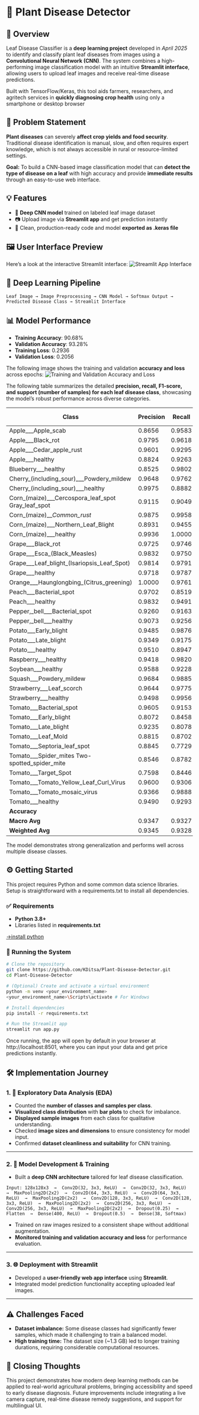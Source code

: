 # 🌿 Plant Disease Detector
## 📘 Overview
Leaf Disease Classifier is a **deep learning project** developed in *April 2025* to identify and classify plant leaf diseases from images using a **Convolutional Neural Network (CNN)**. The system combines a high-performing image classification model with an intuitive **Streamlit interface**, allowing users to upload leaf images and receive real-time disease predictions.

Built with TensorFlow/Keras, this tool aids farmers, researchers, and agritech services in **quickly diagnosing crop health** using only a smartphone or desktop browser

## 📌 Problem Statement
**Plant diseases** can severely **affect crop yields and food security**. Traditional disease identification is manual, slow, and often requires expert knowledge, which is not always accessible in rural or resource-limited settings.

**Goal:**
To build a CNN-based image classification model that can **detect the type of disease on a leaf** with high accuracy and provide **immediate results** through an easy-to-use web interface.

## 💡 Features
- 🧬 **Deep CNN model** trained on labeled leaf image dataset
- 📷 Upload image via **Streamlit app** and get prediction instantly
- 🧼 Clean, production-ready code and model **exported as .keras file**

## 🖼️ User Interface Preview
Here’s a look at the interactive Streamlit interface:
![Streamlit App Interface](image/User_Interface.png)

## 🧠 Deep Learning Pipeline
```
Leaf Image → Image Preprocessing → CNN Model → Softmax Output → Predicted Disease Class → Streamlit Interface
```

## 📊 Model Performance
- **Training Accuracy**: 90.68%
- **Validation Accuracy**: 93.28%
- **Training Loss**: 0.2936
- **Validation Loss**: 0.2056

The following image shows the training and validation **accuracy and loss** across epochs:
![Training and Validation Accuracy and Loss](image/Accuracy.png)

The following table summarizes the detailed **precision, recall, F1-score, and support (number of samples) for each leaf disease class**, showcasing the model’s robust performance across diverse categories.


| Class                                    | Precision | Recall  | F1-Score | Support |
|------------------------------------------|-----------|---------|----------|---------|
| Apple___Apple_scab                       | 0.8656    | 0.9583  | 0.9096   | 504     |
| Apple___Black_rot                        | 0.9795    | 0.9618  | 0.9706   | 497     |
| Apple___Cedar_apple_rust                 | 0.9601    | 0.9295  | 0.9446   | 440     |
| Apple___healthy                         | 0.8824    | 0.9263  | 0.9038   | 502     |
| Blueberry___healthy                      | 0.8525    | 0.9802  | 0.9119   | 454     |
| Cherry_(including_sour)___Powdery_mildew| 0.9648    | 0.9762  | 0.9705   | 421     |
| Cherry_(including_sour)___healthy        | 0.9975    | 0.8882  | 0.9397   | 456     |
| Corn_(maize)___Cercospora_leaf_spot Gray_leaf_spot | 0.9115 | 0.9049 | 0.9082   | 410     |
| Corn_(maize)___Common_rust_              | 0.9875    | 0.9958  | 0.9916   | 477     |
| Corn_(maize)___Northern_Leaf_Blight     | 0.8931    | 0.9455  | 0.9185   | 477     |
| Corn_(maize)___healthy                   | 0.9936    | 1.0000  | 0.9968   | 465     |
| Grape___Black_rot                       | 0.9725    | 0.9746  | 0.9735   | 472     |
| Grape___Esca_(Black_Measles)            | 0.9832    | 0.9750  | 0.9791   | 480     |
| Grape___Leaf_blight_(Isariopsis_Leaf_Spot) | 0.9814 | 0.9791 | 0.9802   | 430     |
| Grape___healthy                         | 0.9718    | 0.9787  | 0.9753   | 423     |
| Orange___Haunglongbing_(Citrus_greening)| 1.0000    | 0.9761  | 0.9879   | 503     |
| Peach___Bacterial_spot                  | 0.9702    | 0.8519  | 0.9072   | 459     |
| Peach___healthy                        | 0.9832    | 0.9491  | 0.9658   | 432     |
| Pepper,_bell___Bacterial_spot          | 0.9260    | 0.9163  | 0.9211   | 478     |
| Pepper,_bell___healthy                  | 0.9073    | 0.9256  | 0.9163   | 497     |
| Potato___Early_blight                   | 0.9485    | 0.9876  | 0.9677   | 485     |
| Potato___Late_blight                    | 0.9349    | 0.9175  | 0.9261   | 485     |
| Potato___healthy                       | 0.9510    | 0.8947  | 0.9220   | 456     |
| Raspberry___healthy                    | 0.9418    | 0.9820  | 0.9615   | 445     |
| Soybean___healthy                     | 0.9588    | 0.9228  | 0.9405   | 505     |
| Squash___Powdery_mildew               | 0.9684    | 0.9885  | 0.9783   | 434     |
| Strawberry___Leaf_scorch              | 0.9644    | 0.9775  | 0.9709   | 444     |
| Strawberry___healthy                  | 0.9498    | 0.9956  | 0.9722   | 456     |
| Tomato___Bacterial_spot               | 0.9605    | 0.9153  | 0.9373   | 425     |
| Tomato___Early_blight                 | 0.8072    | 0.8458  | 0.8260   | 480     |
| Tomato___Late_blight                  | 0.9235    | 0.8078  | 0.8618   | 463     |
| Tomato___Leaf_Mold                   | 0.8815    | 0.8702  | 0.8758   | 470     |
| Tomato___Septoria_leaf_spot           | 0.8845    | 0.7729  | 0.8250   | 436     |
| Tomato___Spider_mites Two-spotted_spider_mite | 0.8546 | 0.8782 | 0.8662   | 435     |
| Tomato___Target_Spot                 | 0.7598    | 0.8446  | 0.8000   | 457     |
| Tomato___Tomato_Yellow_Leaf_Curl_Virus | 0.9600  | 0.9306  | 0.9451   | 490     |
| Tomato___Tomato_mosaic_virus           | 0.9366    | 0.9888  | 0.9620   | 448     |
| Tomato___healthy                     | 0.9490    | 0.9293  | 0.9391   | 481     |
| **Accuracy**                          |           |         | 0.9328   | 17572   |
| **Macro Avg**                        | 0.9347    | 0.9327  | 0.9329   | 17572   |
| **Weighted Avg**                    | 0.9345    | 0.9328  | 0.9329   | 17572   |

The model demonstrates strong generalization and performs well across multiple disease classes.

## ⚙️ Getting Started

This project requires Python and some common data science libraries. Setup is straightforward with a requirements.txt to install all dependencies.

### ✅ Requirements

- **Python 3.8+**
- Libraries listed in **requirements.txt**

[->install python](https://www.python.org/downloads/)

### 🚀 Running the System

```bash
# Clone the repository
git clone https://github.com/KDitsa/Plant-Disease-Detector.git
cd Plant-Disease-Detector

# (Optional) Create and activate a virtual environment
python -m venv <your_environment_name>
<your_environment_name>\Scripts\activate # For Windows

# Install dependencies
pip install -r requirements.txt

# Run the Streamlit app
streamlit run app.py
```

Once running, the app will open by default in your browser at http://localhost:8501, where you can input your data and get price predictions instantly.

## 🛠️ Implementation Journey
### 1. 🔎 Exploratory Data Analysis (EDA)
- Counted the **number of classes and samples per class**.
- **Visualized class distribution** with **bar plots** to check for imbalance.
- **Displayed sample images** from each class for qualitative understanding.
- Checked **image sizes and dimensions** to ensure consistency for model input.
- Confirmed **dataset cleanliness and suitability** for CNN training.

---

### 2. 🤖 Model Development & Training
- Built a **deep CNN architecture** tailored for leaf disease classification.

```
Input: 128x128x3  →  Conv2D(32, 3x3, ReLU)  →  Conv2D(32, 3x3, ReLU)  →  MaxPooling2D(2x2)  →  Conv2D(64, 3x3, ReLU)  →  Conv2D(64, 3x3, ReLU)  →  MaxPooling2D(2x2)  →  Conv2D(128, 3x3, ReLU)  →  Conv2D(128, 3x3, ReLU)  →  MaxPooling2D(2x2)  →  Conv2D(256, 3x3, ReLU)  →  Conv2D(256, 3x3, ReLU)  →  MaxPooling2D(2x2)  →  Dropout(0.25)  →  Flatten  →  Dense(400, ReLU)  →  Dropout(0.5)  →  Dense(38, Softmax)
```

- Trained on raw images resized to a consistent shape without additional augmentation.
- **Monitored training and validation accuracy and loss** for performance evaluation.

---

### 3. 🌐 Deployment with Streamlit
- Developed a **user-friendly web app interface** using **Streamlit**.
- Integrated model prediction functionality accepting uploaded leaf images.

---

## ⚠️ Challenges Faced
- **Dataset imbalance:** Some disease classes had significantly fewer samples, which made it challenging to train a balanced model.
- **High training time:** The dataset size (~1.3 GB) led to longer training durations, requiring considerable computational resources.

## 📝 Closing Thoughts
This project demonstrates how modern deep learning methods can be applied to real-world agricultural problems, bringing accessibility and speed to early disease diagnosis. Future improvements include integrating a live camera capture, real-time disease remedy suggestions, and support for multilingual UI.
